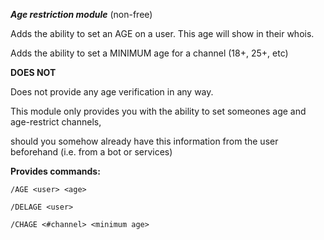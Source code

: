 ___Age restriction module___ (non-free)


Adds the ability to set an AGE on a user. This age will show in their whois.


Adds the ability to set a MINIMUM age for a channel (18+, 25+, etc)



__DOES NOT__


Does not provide any age verification in any way.


This module only provides you with the ability to set someones age and age-restrict channels,

should you somehow already have this information from the user beforehand (i.e. from a bot or services)



__Provides commands:__

`/AGE <user> <age>`

`/DELAGE <user>`


`/CHAGE <#channel> <minimum age>`



